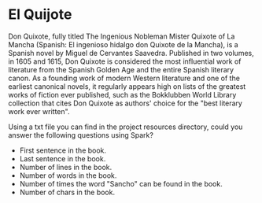 # El Quijote

Don Quixote, fully titled The Ingenious Nobleman Mister Quixote of La Mancha (Spanish: El ingenioso hidalgo don Quixote de la Mancha), is a Spanish novel by Miguel de Cervantes Saavedra. Published in two volumes, in 1605 and 1615, Don Quixote is considered the most influential work of literature from the Spanish Golden Age and the entire Spanish literary canon. As a founding work of modern Western literature and one of the earliest canonical novels, it regularly appears high on lists of the greatest works of fiction ever published, such as the Bokklubben World Library collection that cites Don Quixote as authors' choice for the "best literary work ever written".

Using a txt file you can find in the project resources directory, could you answer the following questions using Spark?

* First sentence in the book.
* Last sentence in the book.
* Number of lines in the book.
* Number of words in the book.
* Number of times the word "Sancho" can be found in the book.
* Number of chars in the book.